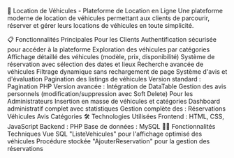 🚗 Location de Véhicules - Plateforme de Location en Ligne
Une plateforme moderne de location de véhicules permettant aux clients de parcourir, réserver et gérer leurs locations de véhicules en toute simplicité.

📋 Fonctionnalités Principales
Pour les Clients
Authentification sécurisée pour accéder à la plateforme
Exploration des véhicules par catégories
Affichage détaillé des véhicules (modèle, prix, disponibilité)
Système de réservation avec sélection des dates et lieux
Recherche avancée de véhicules
Filtrage dynamique sans rechargement de page
Système d'avis et d'évaluation
Pagination des listings de véhicules
Version standard : Pagination PHP
Version avancée : Intégration de DataTable
Gestion des avis personnels (modification/suppression avec Soft Delete)
Pour les Administrateurs
Insertion en masse de véhicules et catégories
Dashboard administratif complet avec statistiques
Gestion complète des :
Réservations
Véhicules
Avis
Catégories
🛠 Technologies Utilisées
Frontend : HTML, CSS, JavaScript
Backend : PHP
Base de données : MySQL
🧑‍💻 Fonctionnalités Techniques
Vue SQL "ListeVehicules" pour l'affichage optimisé des véhicules
Procédure stockée "AjouterReservation" pour la gestion des réservations
